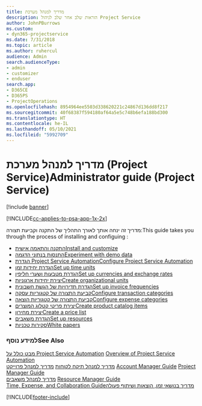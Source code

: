 ```yaml
---
title: מדריך למנהל מערכת
description: הוראות שלב אחר שלב לניהול Project Service
author: JohnPBurrows
ms.custom:
- dyn365-projectservice
ms.date: 7/31/2018
ms.topic: article
ms.author: ruhercul
audience: Admin
search.audienceType:
- admin
- customizer
- enduser
search.app:
- D365CE
- D365PS
- ProjectOperations
ms.openlocfilehash: 8954964ee5503d338620221c24867d136dd8f217
ms.sourcegitcommit: 40f68387f594180af64a5e5c748b6efa188bd300
ms.translationtype: HT
ms.contentlocale: he-IL
ms.lasthandoff: 05/10/2021
ms.locfileid: "5992709"
---
```

# <a name="administrator-guide-project-service"></a><span data-ttu-id="cb1ac-103">מדריך למנהל מערכת (Project Service)</span><span class="sxs-lookup"><span data-stu-id="cb1ac-103">Administrator guide (Project Service)</span></span>

[!include [banner](../includes/psa-now-project-operations.md)]

[!INCLUDE[cc-applies-to-psa-app-1x-2x](../includes/cc-applies-to-psa-app-1x-2x.md)]

<span data-ttu-id="cb1ac-104">מדריך זה ינחה אותך לאורך התהליך של התקנה וקביעת תצורה:</span><span class="sxs-lookup"><span data-stu-id="cb1ac-104">This guide takes you through the process of installing and configuing :</span></span>  
  
- [<span data-ttu-id="cb1ac-105">התקנה והתאמה אישית</span><span class="sxs-lookup"><span data-stu-id="cb1ac-105">Install and customize</span></span>](install-customize.md)
- [<span data-ttu-id="cb1ac-106">התנסות בנתוני הדגמה</span><span class="sxs-lookup"><span data-stu-id="cb1ac-106">Experiment with demo data</span></span>](use-demo-data.md)
- [<span data-ttu-id="cb1ac-107">הגדרת Project Service Automation</span><span class="sxs-lookup"><span data-stu-id="cb1ac-107">Configure Project Service Automation</span></span>](configure.md)
- [<span data-ttu-id="cb1ac-108">הגדרת יחידות זמן</span><span class="sxs-lookup"><span data-stu-id="cb1ac-108">Set up time units</span></span>](set-up-time-units.md)
- [<span data-ttu-id="cb1ac-109">הגדרת מטבעות ושערי חליפין</span><span class="sxs-lookup"><span data-stu-id="cb1ac-109">Set up currencies and exchange rates</span></span>](set-up-currencies-exchange-rates.md)
- [<span data-ttu-id="cb1ac-110">יצירת יחידות ארגוניות</span><span class="sxs-lookup"><span data-stu-id="cb1ac-110">Create organizational units</span></span>](create-organizational-units.md)
- [<span data-ttu-id="cb1ac-111">הגדרת תדירויות של הגשת חשבונית</span><span class="sxs-lookup"><span data-stu-id="cb1ac-111">Set up invoice frequencies</span></span>](set-up-invoice-frequencies.md)
- [<span data-ttu-id="cb1ac-112">קביעת התצורה של קטגוריות עסקה</span><span class="sxs-lookup"><span data-stu-id="cb1ac-112">Configure transaction categories</span></span>](configure-transaction-categories.md)
- [<span data-ttu-id="cb1ac-113">קביעת התצורה של קטגוריות הוצאה</span><span class="sxs-lookup"><span data-stu-id="cb1ac-113">Configure expense categories</span></span>](configure-expense-categories.md)
- [<span data-ttu-id="cb1ac-114">יצירת פריטי קטלוג המוצרים</span><span class="sxs-lookup"><span data-stu-id="cb1ac-114">Create product catalog items</span></span>](create-product-catalog-items.md)
- [<span data-ttu-id="cb1ac-115">יצירת מחירון</span><span class="sxs-lookup"><span data-stu-id="cb1ac-115">Create a price list</span></span>](create-price-list.md)
- [<span data-ttu-id="cb1ac-116">הגדרת משאבים</span><span class="sxs-lookup"><span data-stu-id="cb1ac-116">Set up resources</span></span>](set-up-resources.md)
- [<span data-ttu-id="cb1ac-117">סקירות טכניות</span><span class="sxs-lookup"><span data-stu-id="cb1ac-117">White papers</span></span>](white-papers.md)
  
### <a name="see-also"></a><span data-ttu-id="cb1ac-118">למידע נוסף</span><span class="sxs-lookup"><span data-stu-id="cb1ac-118">See Also</span></span>  
 <span data-ttu-id="cb1ac-119">[מבט כולל על Project Service Automation](../psa/overview.md)  </span><span class="sxs-lookup"><span data-stu-id="cb1ac-119">[Overview of Project Service Automation](../psa/overview.md)  </span></span>  
 <span data-ttu-id="cb1ac-120">[מדריך למנהל תיקח לקוחות](../psa/account-manager-guide.md) [מדריך למנהל פרוייקט](../psa/project-manager-guide.md) </span><span class="sxs-lookup"><span data-stu-id="cb1ac-120">[Account Manager Guide](../psa/account-manager-guide.md) [Project Manager Guide](../psa/project-manager-guide.md) </span></span>  
 <span data-ttu-id="cb1ac-121">[מדריך למנהל משאבים](../psa/resource-manager-guide.md) </span><span class="sxs-lookup"><span data-stu-id="cb1ac-121">[Resource Manager Guide](../psa/resource-manager-guide.md) </span></span>  
 [<span data-ttu-id="cb1ac-122">‏‫מדריך בנושאי זמן, הוצאות ושיתוף פעולה</span><span class="sxs-lookup"><span data-stu-id="cb1ac-122">Time, Expense, and Collaboration Guide</span></span>](../psa/time-expense-collaboration-guide.md)


[!INCLUDE[footer-include](../includes/footer-banner.md)]